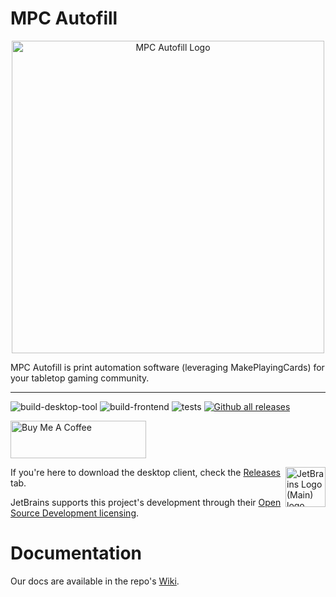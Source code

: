 # MPC Autofill

<p align="center">
  <img width="500px" src="https://i.imgur.com/IUCI2aO.png" alt="MPC Autofill Logo" />
</p>

MPC Autofill is print automation software (leveraging MakePlayingCards) for your tabletop gaming community.

---

![build-desktop-tool](https://github.com/chilli-axe/mpc-autofill/actions/workflows/build-desktop-tool.yml/badge.svg)
![build-frontend](https://github.com/chilli-axe/mpc-autofill/actions/workflows/build-frontend.yml/badge.svg)
![tests](https://github.com/chilli-axe/mpc-autofill/actions/workflows/tests.yml/badge.svg)
[![Github all releases](https://img.shields.io/github/downloads/chilli-axe/mpc-autofill/total.svg)](https://GitHub.com/chilli-axe/mpc-autofill/releases/)

<a href="https://www.buymeacoffee.com/chilli.axe" target="_blank"><img src="https://cdn.buymeacoffee.com/buttons/v2/default-yellow.png" alt="Buy Me A Coffee" style="height: 60px !important;width: 217px !important;" ></a>

<img align="right" width="64px" src="https://resources.jetbrains.com/storage/products/company/brand/logos/jb_beam.svg" alt="JetBrains Logo (Main) logo.">

If you're here to download the desktop client, check the [Releases]("https://github.com/chilli-axe/mpc-autofill/releases") tab.

JetBrains supports this project's development through their [Open Source Development licensing](https://jb.gg/OpenSourceSupport).

# Documentation

Our docs are available in the repo's [Wiki](https://github.com/chilli-axe/mpc-autofill/wiki).

<!-- TODO: Edit wiki to require PostgreSQL 11+ database -->
